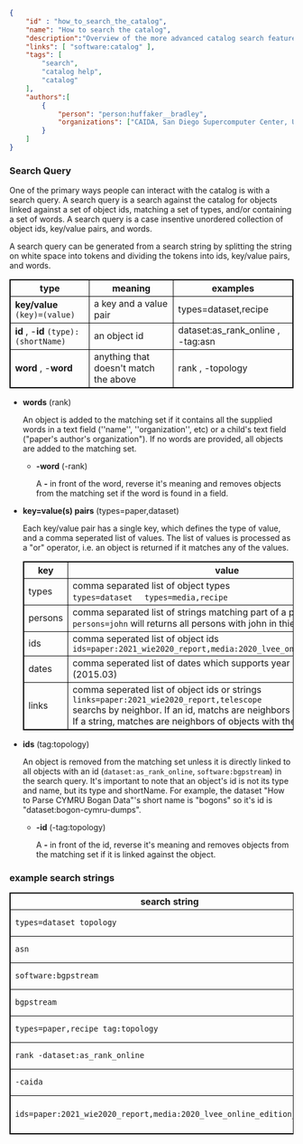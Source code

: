~~~json
{
    "id" : "how_to_search_the_catalog",
    "name": "How to search the catalog",
    "description":"Overview of the more advanced catalog search features.",
    "links": [ "software:catalog" ],
    "tags": [
        "search",
        "catalog help",
        "catalog"
    ],
    "authors":[
        {
            "person": "person:huffaker__bradley",
            "organizations": ["CAIDA, San Diego Supercomputer Center, University of California San Diego"]
        }
    ]
}
~~~


### Search Query

One of the primary ways people can interact with the catalog is with a search query. A search query is a search against the catalog for objects linked against a set of object ids, matching a set of types, and/or containing a set of words. A search query is a case insentive unordered collection of object ids, key/value pairs, and words.

A search query can be generated from a search string by splitting the string on white space into tokens and dividing the tokens into ids, key/value pairs, and words.
<style>
    table, th, td {
        border: 1px solid black;
    }
</style>

| type | meaning | examples |
|------|------------|---------|
| **key/value** ``(key)=(value)`` | a key and a value pair  | types=dataset,recipe | 
| **id** , -**id**      ``(type):(shortName)``  | an object id | dataset:as_rank_online , -tag:asn | 
| **word** , -**word**     | anything that doesn't match the above | rank , -topology |

- **words** (rank)

   An object is added to the matching set if it contains all the supplied words in a text field (''name'', ''organization'', etc) or 
   a child's text field ("paper's author's organization"). If no words are provided, all objects are added to the matching set.

    - **-word** (-rank)

       A **-** in front of the word, reverse it's meaning and removes objects from the matching set if the word is found in a field.

- **key=value(s) pairs** (types=paper,dataset)

   Each key/value pair has a single key, which defines the type of value, and a comma seperated list of values. The list of values is processed as a "or" operator,
   i.e. an object is returned if it matches any of the values. 

     |   key    |    value     | 
     |----------|--------------|
     |   types  |  comma separated list of object types <br>  `types=dataset`  &nbsp;&nbsp;&nbsp;  `types=media,recipe`  | 
     |   persons | comma separated list of strings matching part of a person's names<br> `persons=john` will returns all persons with john in thier name  |  
     |   ids     | comma seperated list of object ids <br> `ids=paper:2021_wie2020_report,media:2020_lvee_online_edition_ithena`  |
     | dates | comma seperated list of dates which supports year (2015) or year.mon (2015.03) |
     | links | comma seperated list of object ids or strings `links=paper:2021_wie2020_report,telescope` <br> searchs by neighbor.  If an id, matchs are neighbors of the id's object. <br> If a string, matches are neighbors of objects with the string in a field.  |
      
- **ids** (tag:topology)

   An object is removed from the matching set unless it is directly linked to all objects with an id (``dataset:as_rank_online``, ``software:bgpstream``) in the search query.
   It's important to note that an object's id is not its type and name, but its type and shortName.
   For example, the dataset "How to Parse CYMRU Bogan Data"'s short name is "bogons" so it's id is "dataset:bogon-cymru-dumps".

    - **-id** (-tag:topology)

       A **-** in front of the id, reverse it's meaning and removes objects from the matching set if it is linked against the object.

### example search strings

|  search string | explanation | 
|----------------|-------------|
| ``types=dataset topology`` | search for datasets with the word 'topology' in a text field |
| ``asn`` | search for all objects with the word 'asn' in a text field |
| ``software:bgpstream`` | search for objects directly linked to the object ``software:bgpstream`` |
| ``bgpstream`` | search for objects with the string "bgpstream" in a field or child's field | 
| ``types=paper,recipe tag:topology`` | search for papers or recipes with the tag 'topology' | 
| ``rank -dataset:as_rank_online`` | searchs for objects with the word rank , not linked to dataset:as_rank_online | 
| ``-caida`` | searchs for objects that do not contain the word caida | 
| ``ids=paper:2021_wie2020_report,media:2020_lvee_online_edition_ithena`` | return the objects with an id 2021_wie2020_report and media:2020_lvee_online_edition_ithena |

